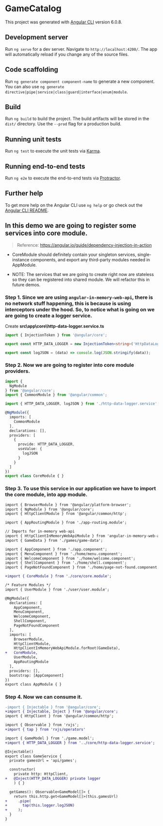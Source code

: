 # GameCatalog

This project was generated with [Angular CLI](https://github.com/angular/angular-cli) version 6.0.8.

## Development server

Run `ng serve` for a dev server. Navigate to `http://localhost:4200/`. The app will automatically reload if you change any of the source files.

## Code scaffolding

Run `ng generate component component-name` to generate a new component. You can also use `ng generate directive|pipe|service|class|guard|interface|enum|module`.

## Build

Run `ng build` to build the project. The build artifacts will be stored in the `dist/` directory. Use the `--prod` flag for a production build.

## Running unit tests

Run `ng test` to execute the unit tests via [Karma](https://karma-runner.github.io).

## Running end-to-end tests

Run `ng e2e` to execute the end-to-end tests via [Protractor](http://www.protractortest.org/).

## Further help

To get more help on the Angular CLI use `ng help` or go check out the [Angular CLI README](https://github.com/angular/angular-cli/blob/master/README.md).

## In this demo we are going to register some services into core module.

> Reference: https://angular.io/guide/dependency-injection-in-action

* CoreModule should definitely contain your singleton services, single-instance components, and export any third-party modules needed in AppModule.

* NOTE: The services that we are going to create right now are stateless so they can be registered into shared module. We will refactor this in future demos.

### Step 1. Since we are using `angular-in-memory-web-api`, there is no network stuff happening, this is because is using interceptors under the hood. So, to notice what is going on we are going to create a logger service.

Create __src\app\core\http-data-logger.service.ts__

```typescript http-data-logger.service.ts
import { InjectionToken } from '@angular/core';

export const HTTP_DATA_LOGGER = new InjectionToken<string>('HttpDataLogger');

export const logJSON = (data) => console.log(JSON.stringify(data));

```

### Step 2. Now we are going to register into core module providers.

```typescript core.module.ts
import {
  NgModule
} from '@angular/core';
import { CommonModule } from '@angular/common';

import { HTTP_DATA_LOGGER, logJSON } from './http-data-logger.service';

@NgModule({
  imports: [
    CommonModule
  ],
  declarations: [],
  providers: [
    {
      provide: HTTP_DATA_LOGGER,
      useValue: {
        logJSON
      }
    }
  ]
})
export class CoreModule { }

```
### Step 3. To use this service in our application we have to import the core module, into app module.

```diff app.module.ts
import { BrowserModule } from '@angular/platform-browser';
import { NgModule } from '@angular/core';
import { HttpClientModule } from '@angular/common/http';

import { AppRoutingModule } from './app-routing.module';

// Imports for in-memory web-api
import { HttpClientInMemoryWebApiModule } from 'angular-in-memory-web-api';
import { GameData } from './games/game-data';

import { AppComponent } from './app.component';
import { MenuComponent } from './home/menu.component';
import { WelcomeComponent } from './home/welcome.component';
import { ShellComponent } from './home/shell.component';
import { PageNotFoundComponent } from './home/page-not-found.component';

+import { CoreModule } from './core/core.module';

/* Feature Modules */
import { UserModule } from './user/user.module';

@NgModule({
  declarations: [
    AppComponent,
    MenuComponent,
    WelcomeComponent,
    ShellComponent,
    PageNotFoundComponent
  ],
  imports: [
    BrowserModule,
    HttpClientModule,
    HttpClientInMemoryWebApiModule.forRoot(GameData),
+   CoreModule,
    UserModule,
    AppRoutingModule
  ],
  providers: [],
  bootstrap: [AppComponent]
})
export class AppModule { }

```
### Step 4. Now we can consume it.

```diff game.service.ts
-import { Injectable } from '@angular/core';
+import { Injectable, Inject } from '@angular/core';
import { HttpClient } from '@angular/common/http';

import { Observable } from 'rxjs';
+import { tap } from 'rxjs/operators'

import { GameModel } from './game.model';
+import { HTTP_DATA_LOGGER } from '../core/http-data-logger.service';

@Injectable()
export class GameService {
  private gamesUrl = 'api/games';

  constructor(
    private http: HttpClient,
+   @Inject(HTTP_DATA_LOGGER) private logger
    ) { }

  getGames(): Observable<GameModel[]> {
    return this.http.get<GameModel[]>(this.gamesUrl)
+     .pipe(
+       tap(this.logger.logJSON)
+     );
  }
}

```
